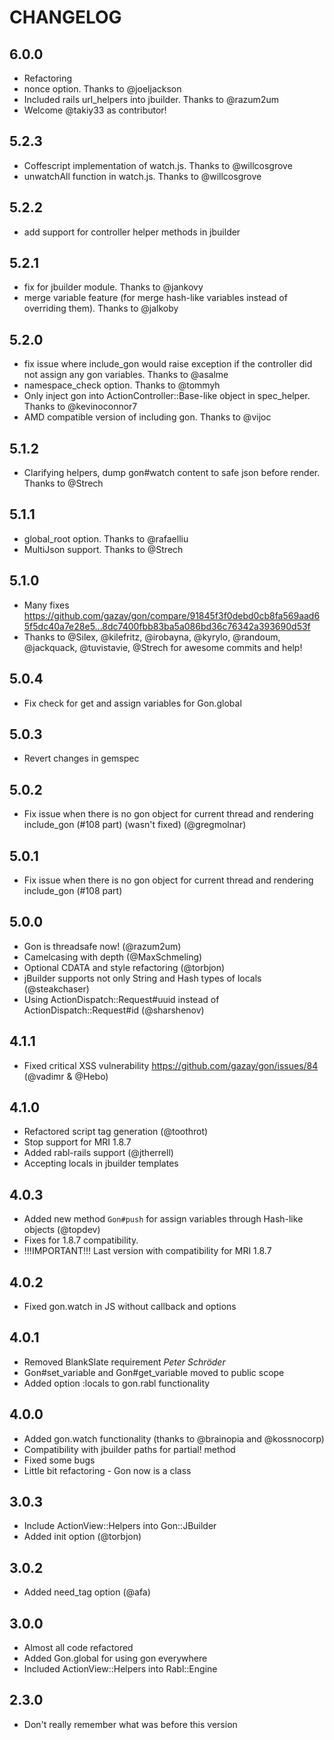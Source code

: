 # CHANGELOG

## 6.0.0

  * Refactoring
  * nonce option. Thanks to @joeljackson
  * Included rails url_helpers into jbuilder. Thanks to @razum2um
  * Welcome @takiy33 as contributor!

## 5.2.3

  * Coffescript implementation of watch.js. Thanks to @willcosgrove
  * unwatchAll function in watch.js. Thanks to @willcosgrove

## 5.2.2

  * add support for controller helper methods in jbuilder

## 5.2.1

  * fix for jbuilder module. Thanks to @jankovy
  * merge variable feature (for merge hash-like variables instead of overriding them). Thanks to @jalkoby

## 5.2.0

  * fix issue where include_gon would raise exception if the controller did not assign any gon variables. Thanks to @asalme
  * namespace_check option. Thanks to @tommyh
  * Only inject gon into ActionController::Base-like object in spec_helper. Thanks to @kevinoconnor7
  * AMD compatible version of including gon. Thanks to @vijoc

## 5.1.2

  * Clarifying helpers, dump gon#watch content to safe json before render. Thanks to @Strech

## 5.1.1

  * global_root option. Thanks to @rafaelliu
  * MultiJson support. Thanks to @Strech

## 5.1.0

  * Many fixes https://github.com/gazay/gon/compare/91845f3f0debd0cb8fa569aad65f5dc40a7e28e5...8dc7400fbb83ba5a086bd36c76342a393690d53f
  * Thanks to @Silex, @kilefritz, @irobayna, @kyrylo, @randoum, @jackquack, @tuvistavie, @Strech for awesome commits and help!

## 5.0.4

  * Fix check for get and assign variables for Gon.global

## 5.0.3

  * Revert changes in gemspec

## 5.0.2

  * Fix issue when there is no gon object for current thread and
    rendering include_gon (#108 part) (wasn't fixed) (@gregmolnar)

## 5.0.1

  * Fix issue when there is no gon object for current thread and
    rendering include_gon (#108 part)

## 5.0.0

  * Gon is threadsafe now! (@razum2um)
  * Camelcasing with depth (@MaxSchmeling)
  * Optional CDATA and style refactoring (@torbjon)
  * jBuilder supports not only String and Hash types of locals
    (@steakchaser)
  * Using ActionDispatch::Request#uuid instead of
    ActionDispatch::Request#id (@sharshenov)

## 4.1.1

  * Fixed critical XSS vulnerability https://github.com/gazay/gon/issues/84 (@vadimr & @Hebo)

## 4.1.0

  * Refactored script tag generation (@toothrot)
  * Stop support for MRI 1.8.7
  * Added rabl-rails support (@jtherrell)
  * Accepting locals in jbuilder templates

## 4.0.3

  * Added new method `Gon#push` for assign variables through Hash-like
    objects (@topdev)
  * Fixes for 1.8.7 compatibility.
  * !!!IMPORTANT!!! Last version with compatibility for MRI 1.8.7

## 4.0.2

  * Fixed gon.watch in JS without callback and options

## 4.0.1

  * Removed BlankSlate requirement *Peter Schröder*
  * Gon#set_variable and Gon#get_variable moved to public scope
  * Added option :locals to gon.rabl functionality

## 4.0.0

  * Added gon.watch functionality (thanks to @brainopia and @kossnocorp)
  * Compatibility with jbuilder paths for partial! method
  * Fixed some bugs
  * Little bit refactoring - Gon now is a class

## 3.0.3

  * Include ActionView::Helpers into Gon::JBuilder
  * Added init option (@torbjon)

## 3.0.2

  * Added need_tag option (@afa)

## 3.0.0

  * Almost all code refactored
  * Added Gon.global for using gon everywhere
  * Included ActionView::Helpers into Rabl::Engine

## 2.3.0

  * Don't really remember what was before this version
